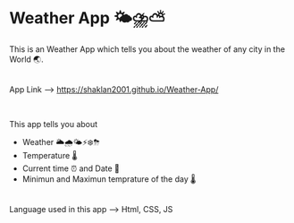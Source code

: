 # Weather App 🌤⛈⛅️
This is an Weather App which tells you about the weather of any city in the World 🌏.
<br>
<br>

App Link --> https://shaklan2001.github.io/Weather-App/  


<br>

This app tells you about
<ul>
  <li>Weather 🌥🌧🌤⚡️❄️⛈</li>
  <li>Temperature 🌡</li>
  <li>Current time ⏰  and Date 📆</li>
   <li>Minimun and Maximun temprature of the day 🌡</li>
</ul>
<br>
Language used in this app --> Html, CSS, JS
